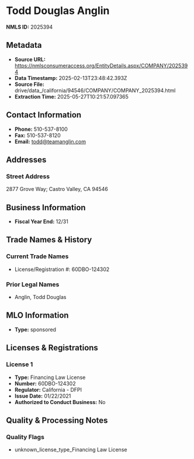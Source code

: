 # Todd Douglas Anglin

**NMLS ID:** 2025394

## Metadata
- **Source URL:** https://nmlsconsumeraccess.org/EntityDetails.aspx/COMPANY/2025394
- **Data Timestamp:** 2025-02-13T23:48:42.393Z
- **Source File:** drive/data_/california/94546/COMPANY/COMPANY_2025394.html
- **Extraction Time:** 2025-05-27T10:21:57.097365

## Contact Information
- **Phone:** 510-537-8100
- **Fax:** 510-537-8120
- **Email:** todd@teamanglin.com

## Addresses
### Street Address
2877 Grove Way; Castro Valley, CA 94546

## Business Information
- **Fiscal Year End:** 12/31

## Trade Names & History
### Current Trade Names
- License/Registration #: 60DBO-124302

### Prior Legal Names
- Anglin, Todd Douglas

## MLO Information
- **Type:** sponsored

## Licenses & Registrations

### License 1
- **Type:** Financing Law License
- **Number:** 60DBO-124302
- **Regulator:** California - DFPI
- **Issue Date:** 01/22/2021
- **Authorized to Conduct Business:** No

## Quality & Processing Notes
### Quality Flags
- unknown_license_type_Financing Law License
